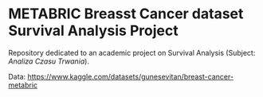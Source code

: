 # METABRIC Breasst Cancer dataset Survival Analysis Project
Repository dedicated to an academic project on Survival Analysis (Subject: *Analiza Czasu Trwania*).

Data: https://www.kaggle.com/datasets/gunesevitan/breast-cancer-metabric
